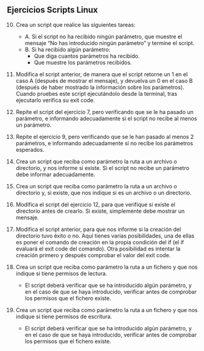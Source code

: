 ## Ejercicios Scripts Linux 

10. Crea un script que realice las siguientes tareas:
    - A. Si el script no ha recibido ningún parámetro, que muestre el
    mensaje “No has introducido ningún parámetro” y termine el
    script.
    - B. Si ha recibido algún parámetro:
      * Que diga cuantos parámetros ha recibido.
      * Que muestre los parámetros recibidos.
      
11. Modifica el script anterior, de manera que el script retorne un 1 en el
caso A (después de mostrar el mensaje), y devuelva un 0 en el caso B
(después de haber mostrado la información sobre los parámetros).
Cuando pruebes este script ejecutándolo desde la terminal, tras
ejecutarlo verifica su exit code.

12. Repite el script del ejercicio 7, pero verificando que se le ha pasado un
parámetro, e informando adecuadamente si el script no recibe al menos
un parámetro.

13. Repite el ejercicio 9, pero verificando que se le han pasado al menos 2
parámetros, e informando adecuadamente si no recibe los parámetros
esperados.

14. Crea un script que reciba como parámetro la ruta a un archivo o
directorio, y nos informe si existe. Si el script no recibe un parámetro
debe informar adecuadamente.

15. Crea un script que reciba como parámetro la ruta a un archivo o
directorio y, si existe, que nos indique si es un archivo o un directorio.

16. Modifica el script del ejercicio 12, para que verifique si existe el
directorio antes de crearlo. Si existe, simplemente debe mostrar un
mensaje.

17. Modifica el script anterior, para que nos informe si la creación del
directorio tuvo éxito o no. Aquí tienes varias posibilidades, una de ellas
es poner el comando de creación en la propia condición del if (el if
evaluará el exit code del comando). Otra posibilidad es intentar la
creación primero y después comprobar el valor del exit code.

18. Crea un script que reciba como parámetro la ruta a un fichero y que nos
indique si tiene permisos de lectura.

    * El script deberá verificar que se ha introducido algún parámetro, y en el
    caso de que se haya introducido, verificar antes de comprobar los
    permisos que el fichero existe.

19. Crea un script que reciba como parámetro la ruta a un fichero y que nos
indique si tiene permisos de escritura. 

    * El script deberá verificar que se ha introducido algún parámetro, y en el
      caso de que se haya introducido, verificar antes de comprobar los
      permisos que el fichero existe. 
